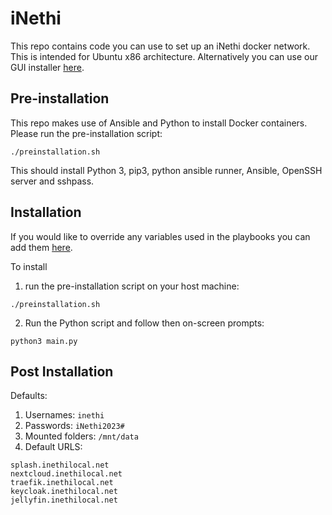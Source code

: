 # iNethi
This repo contains code you can use to set up an iNethi docker network. This is intended for Ubuntu x86 architecture.
Alternatively you can use our GUI installer [here](https://github.com/iNethi/gui-installer).

## Pre-installation
This repo makes use of Ansible and Python to install Docker containers. Please run the pre-installation script:
```
./preinstallation.sh
```
This should install Python 3, pip3, python ansible runner, Ansible, OpenSSH server and sshpass.

## Installation
If you would like to override any variables used in the playbooks you can add them [here](./playbooks/config.yml).

To install 
1. run the pre-installation script on your host machine:
```
./preinstallation.sh
```
2. Run the Python script and follow then on-screen prompts:
```
python3 main.py   
```

## Post Installation
Defaults:
1. Usernames: `inethi`
2. Passwords: `iNethi2023#`
3. Mounted folders: `/mnt/data`
4. Default URLS:
```
splash.inethilocal.net
nextcloud.inethilocal.net
traefik.inethilocal.net
keycloak.inethilocal.net
jellyfin.inethilocal.net
```
